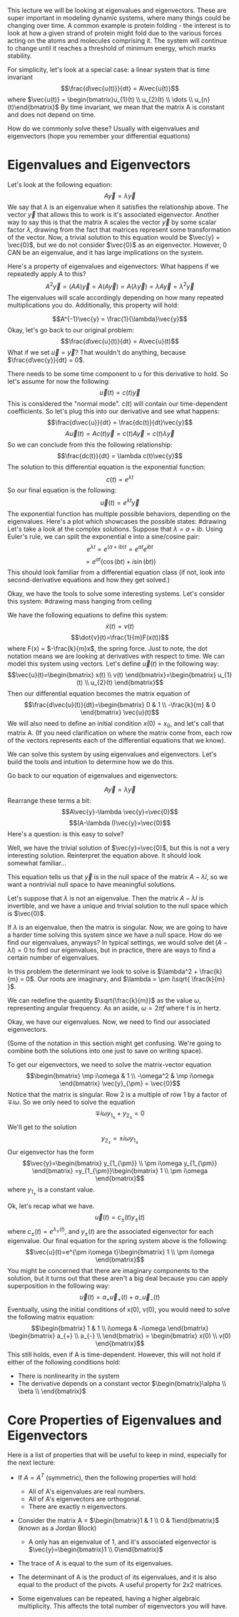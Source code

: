 This lecture we will be looking at eigenvalues and eigenvectors. These are super important in modeling dynamic systems, where many things could be changing over time. A common example is protein folding - the interest is to look at how a given strand of protein might fold due to the various forces acting on the atoms and molecules comprising it. The system will continue to change until it reaches a threshold of minimum energy, which marks stability.

For simplicity, let's look at a special case: a linear system that is time invariant
$$\frac{d\vec{u(t)}}{dt} = A\vec{u(t)}$$ where $\vec{u(t)} = \begin{bmatrix}u_{1}(t) \\ u_{2}(t) \\ \dots \\ u_{n}(t)\end{bmatrix}$
By time invariant, we mean that the matrix A is constant and does not depend on time.

How do we commonly solve these? Usually with eigenvalues and eigenvectors (hope you remember your differential equations)

# Eigenvalues and Eigenvectors
Let's look at the following equation:
$$A\vec{y}=\lambda \vec{y}$$
We say that $\lambda$ is an eigenvalue when it satisfies the relationship above. The vector $\vec{y}$ that allows this to work is it's associated eigenvector. Another way to say this is that the matrix A scales the vector $\vec{y}$ by some scalar factor $\lambda$, drawing from the fact that matrices represent some transformation of the vector. Now, a trivial solution to this equation would be $\vec{y} = \vec{0}$, but we do not consider $\vec{0}$ as an eigenvector. However, 0 CAN be an eigenvalue, and it has large implications on the system.

Here's a property of eigenvalues and eigenvectors: What happens if we repeatedly apply A to this?
$$A^2\vec{y} = (AA)\vec{y} = A(A\vec{y}) = A(\lambda \vec{y}) = \lambda A\vec{y} = \lambda^2\vec{y}$$
The eigenvalues will scale accordingly depending on how many repeated multiplications you do. Additionally, this property will hold:

$$A^{-1}\vec{y} = \frac{1}{\lambda}\vec{y}$$
Okay, let's go back to our original problem:
$$\frac{d\vec{u}(t)}{dt} = A\vec{u}(t)$$
What if we set $\vec{u} = \vec{y}$? That wouldn't do anything, because $\frac{d\vec{y}}{dt} = 0$.

There needs to be some time component to u for this derivative to hold. So let's assume for now the following:
$$\vec{u}(t) = c(t)\vec{y}$$
This is considered the "normal mode". c(t) will contain our time-dependent coefficients. So let's plug this into our derivative and see what happens:
$$\frac{d\vec{u}}{dt} = \frac{dc(t)}{dt}\vec{y}$$
$$A\vec{u}(t) = Ac(t)\vec{y} = c(t)A\vec{y} = c(t)\lambda \vec{y}$$
So we can conclude from this the following relationship:
$$\frac{dc(t)}{dt} = \lambda c(t)\vec{y}$$
The solution to this differential equation is the exponential function:
$$c(t) = e^{\lambda t}$$
So our final equation is the following:
$$\vec{u}(t)=e^{\lambda t}\vec{y}$$
The exponential function has multiple possible behaviors, depending on the eigenvalues. Here's a plot which showcases the possible states:
#drawing 
Let's take a look at the complex solutions. Suppose that $\lambda=a+ib$. Using Euler's rule, we can split the exponential e into a sine/cosine pair:
$$e^{\lambda t} = e^{(a+ib)t} = e^{at}e^{ibt}$$
$$=e^{at}(\cos(bt)+i\sin(bt))$$
This should look familiar from a differential equation class (if not, look into second-derivative equations and how they get solved.)

Okay, we have the tools to solve some interesting systems. Let's consider this system:
#drawing mass hanging from ceiling

We have the following equations to define this system:
$$\dot{x}(t)=v(t)$$
$$\dot{v}(t)=\frac{1}{m}F(x(t))$$where F(x) = $-\frac{k}{m}x$, the spring force.
Just to note, the dot notation means we are looking at derivatives with respect to time.
We can model this system using vectors. Let's define $\vec{u}(t)$ in the following way:
$$\vec{u}(t)=\begin{bmatrix}
x(t) \\
v(t)
\end{bmatrix}=\begin{bmatrix}
u_{1}(t) \\
u_{2}(t)
\end{bmatrix}$$
Then our differential equation becomes the matrix equation of
$$\frac{d\vec{u}(t)}{dt}=\begin{bmatrix}
0 & 1 \\
-\frac{k}{m} & 0
\end{bmatrix}
\vec{u}(t)$$
We will also need to define an initial condition $x(0) = x_{0}$, and let's call that matrix A.
(If you need clarification on where the matrix come from, each row of the vectors represents each of the differential equations that we know).

We can solve this system by using eigenvalues and eigenvectors. Let's build the tools and intuition to determine how we do this.

Go back to our equation of eigenvalues and eigenvectors:

$$A\vec{y}=\lambda \vec{y}$$
Rearrange these terms a bit:
$$A\vec{y}-\lambda \vec{y}=\vec{0}$$
$$(A-\lambda I)\vec{y}=\vec{0}$$
Here's a question: is this easy to solve?

Well, we have the trivial solution of $\vec{y}=\vec{0}$, but this is not a very interesting solution. Reinterpret the equation above. It should look somewhat familiar...

This equation tells us that $\vec{y}$ is in the null space of the matrix $A-\lambda I$, so we want a nontrivial null space to have meaningful solutions.

Let's suppose that $\lambda$ is not an eigenvalue. Then the matrix $A-\lambda I$ is invertible, and we have a unique and trivial solution to the null space which is $\vec{0}$. 

If $\lambda$ is an eigenvalue, then the matrix is singular. Now, we are going to have a harder time solving this system since we have a null space. How do we find our eigenvalues, anyways?
In typical settings, we would solve $\det(A-\lambda I) = 0$ to find our eigenvalues, but in practice, there are ways to find a certain number of eigenvalues.

In this problem the determinant we look to solve is $\lambda^2 + \frac{k}{m} = 0$. Our roots are imaginary, and $\lambda = \pm i\sqrt{ \frac{k}{m} }$.

We can redefine the quantity $\sqrt{\frac{k}{m}}$ as the value $\omega$, representing angular frequency. As an aside, $\omega = 2\pi f$ where f is in hertz.

Okay, we have our eigenvalues. Now, we need to find our associated eigenvectors.

(Some of the notation in this section might get confusing. We're going to combine both the solutions into one just to save on writing space).

To get our eigenvectors, we need to solve the matrix-vector equation
$$\begin{bmatrix}
\mp i\omega  & 1 \\
-\omega^2 & \mp i\omega
\end{bmatrix}
\vec{y}_{\pm} = \vec{0}$$
Notice that the matrix is singular. Row 2 is a multiple of row 1 by a factor of $\mp i\omega$. So we only need to solve the equation
$$\mp i\omega y_{1_{\pm}} + y_{2_{\pm}} = 0$$
We'll get to the solution $$y_{2_{\pm}} = \pm i\omega y_{1_{\pm}}$$
Our eigenvector has the form
$$\vec{y}=\begin{bmatrix}
y_{1_{\pm}} \\
\pm i\omega y_{1_{\pm}}
\end{bmatrix}
=y_{1_{\pm}}\begin{bmatrix}
1 \\
\pm i\omega 
\end{bmatrix}$$
where $y_{1_{\pm}}$ is a constant value.

Ok, let's recap what we have.
$$\vec{u}(t) = c_{\pm}(t)y_{\pm}(t)$$where $c_{\pm}(t) = e^{\lambda_{\pm}(t)}$, and $y_{\pm}(t)$ are the associated eigenvector for each eigenvalue.
Our final equation for the spring system above is the following:
$$\vec{u}(t)=e^{\pm i\omega t}\begin{bmatrix}
1 \\
\pm i\omega 
\end{bmatrix}$$
You might be concerned that there are imaginary components to the solution, but it turns out that these aren't a big deal because you can apply superposition in the following way:
$$\vec{u}(t)=a_{+}\vec{u}_{+}(t) + a_{-}\vec{u}_{-}(t)$$
Eventually, using the initial conditions of x(0), v(0), you would need to solve the following matrix equation:
$$\begin{bmatrix}
1 & 1 \\
i\omega & -i\omega
\end{bmatrix}
\begin{bmatrix}
a_{+} \\
a_{-} \\
\end{bmatrix} = \begin{bmatrix}
x(0) \\
v(0)
\end{bmatrix}$$
This still holds, even if A is time-dependent. However, this will not hold if either of the following conditions hold:
- There is nonlinearity in the system
- The derivative depends on a constant vector $\begin{bmatrix}\alpha \\ \beta \\ \end{bmatrix}$
# Core Properties of Eigenvalues and Eigenvectors
Here is a list of properties that will be useful to keep in mind, especially for the next lecture:

- If $A=A^T$ (symmetric), then the following properties will hold:
	- All of A's eigenvalues are real numbers.
	- All of A's eigenvectors are orthogonal.
	- There are exactly n eigenvectors.

- Consider the matrix A = $\begin{bmatrix}1 & 1 \\ 0 & 1\end{bmatrix}$ (known as a Jordan Block)
	- A only has an eigenvalue of 1, and it's associated eigenvector is $\vec{y}=\begin{bmatrix}1 \\ 0\end{bmatrix}$
- The trace of A is equal to the sum of its eigenvalues.
- The determinant of A is the product of its eigenvalues, and it is also equal to the product of the pivots. A useful property for 2x2 matrices.
- Some eigenvalues can be repeated, having a higher algebraic multiplicity. This affects the total number of eigenvectors you will have.